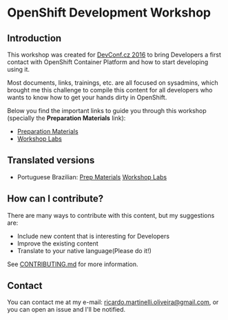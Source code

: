OpenShift Development Workshop
==============================

Introduction
------------
This workshop was created for [DevConf.cz 2016](https://devconf.cz/) to bring Developers a first contact with OpenShift Container Platform and how to start developing using it.

Most documents, links, trainings, etc. are all focused on sysadmins, which brought me this challenge to compile this content for all developers who wants to know how to get your hands dirty in OpenShift.

Below you find the important links to guide you through this workshop (specially the **Preparation Materials** link):

* [Preparation Materials](https://github.com/rimolive/openshift-development-workshop/tree/master/prep-materials)
* [Workshop Labs](https://github.com/rimolive/openshift-development-workshop/tree/master/workshop)

Translated versions
-------------------

* Portuguese Brazilian: [Prep Materials](https://github.com/rimolive/openshift-development-workshop/tree/master/prep-materials/pt-BR) [Workshop Labs](https://github.com/rimolive/openshift-development-workshop/tree/master/workshop/pt-BR)


How can I contribute?
---------------------
There are many ways to contribute with this content, but my suggestions are:

* Include new content that is interesting for Developers
* Improve the existing content
* Translate to your native language(Please do it!)

See [CONTRIBUTING.md](https://github.com/rimolive/openshift-development-workshop/tree/master/CONTRIBUTING.md) for more information.

Contact
-------

You can contact me at my e-mail: ricardo.martinelli.oliveira@gmail.com, or you can open an issue and I'll be notified.